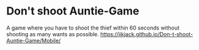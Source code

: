 # Don't shoot Auntie-Game
 A game where you have to shoot the thief within 60 seconds without shooting as many wants as possible.
https://jikjack.github.io/Don-t-shoot-Auntie-Game/Mobile/
